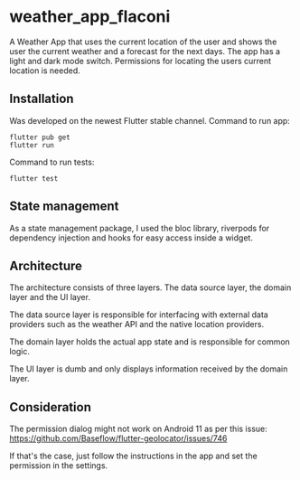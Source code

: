 # weather_app_flaconi

A Weather App that uses the current location of the user and shows the user the current
weather and a forecast for the next days. The app has a light and dark mode switch. 
Permissions for locating the users current location is needed.

## Installation

Was developed on the newest Flutter stable channel.
Command to run app:
```
flutter pub get
flutter run
```

Command to run tests:

```
flutter test
```

## State management

As a state management package, I used the bloc library, riverpods for dependency injection
and hooks for easy access inside a widget.

## Architecture

The architecture consists of three layers. The data source layer, the domain layer and the UI layer.

The data source layer is responsible for interfacing with external data providers such as the weather API
and the native location providers.

The domain layer holds the actual app state and is responsible for common logic.

The UI layer is dumb and only displays information received by the domain layer.

## Consideration

The permission dialog might not work on Android 11 as per this issue: https://github.com/Baseflow/flutter-geolocator/issues/746

If that's the case, just follow the instructions in the app and set the permission in the settings.


